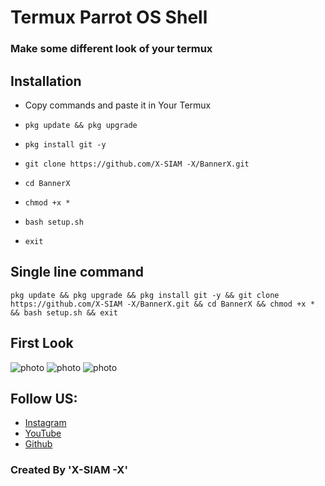 # Termux Parrot OS Shell
### Make some different look of your termux

## Installation
+ Copy commands and paste it in Your Termux

+ ```pkg update && pkg upgrade```
+ ```pkg install git -y```
+ ```git clone https://github.com/X-SIAM -X/BannerX.git```
+ ```cd BannerX```
+ ```chmod +x *```
+ ```bash setup.sh```
+ ```exit```

## Single line command
```
pkg update && pkg upgrade && pkg install git -y && git clone https://github.com/X-SIAM -X/BannerX.git && cd BannerX && chmod +x * && bash setup.sh && exit
```
## First Look
![photo](https://e.top4top.io/p_18889bda10.jpg)
![photo](https://c.top4top.io/p_1888yhr5g6.jpg)
![photo](https://b.top4top.io/p_18882ag7f0.jpg)

## Follow US:

+ [Instagram](https://instagram.com/mdsiamahmed6252?igshid=OGQ5ZDc2ODk2ZA==/)
+ [YouTube](https://www.youtube.com/@SM_SIAM_BD/)
+ [Github](https://github.com/sm-siam/)

### Created By 'X-SIAM -X'
